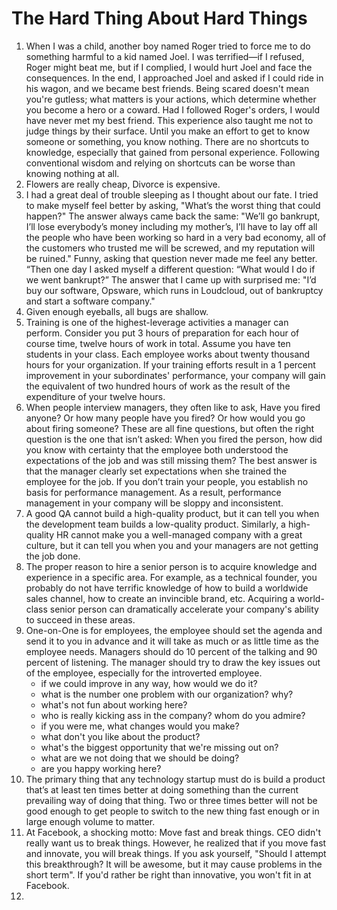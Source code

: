 # The Hard Thing About Hard Things

1. When I was a child, another boy named Roger tried to force me to do something harmful to a kid named Joel. I was terrified—if I refused, Roger might beat me, but if I complied, I would hurt Joel and face the consequences. In the end, I approached Joel and asked if I could ride in his wagon, and we became best friends. Being scared doesn't mean you're gutless; what matters is your actions, which determine whether you become a hero or a coward. Had I followed Roger's orders, I would have never met my best friend. This experience also taught me not to judge things by their surface. Until you make an effort to get to know someone or something, you know nothing. There are no shortcuts to knowledge, especially that gained from personal experience. Following conventional wisdom and relying on shortcuts can be worse than knowing nothing at all.
2. Flowers are really cheap, Divorce is expensive.
3. I had a great deal of trouble sleeping as I thought about our fate. I tried to make myself feel better by asking, "What’s the worst thing that could happen?" The answer always came back the same: "We’ll go bankrupt, I’ll lose everybody’s money including my mother’s, I’ll have to lay off all the people who have been working so hard in a very bad economy, all of the customers who trusted me will be screwed, and my reputation will be ruined." Funny, asking that question never made me feel any better. “Then one day I asked myself a different question: “What would I do if we went bankrupt?” The answer that I came up with surprised me: "I’d buy our software, Opsware, which runs in Loudcloud, out of bankruptcy and start a software company."
4. Given enough eyeballs, all bugs are shallow.
5. Training is one of the highest-leverage activities a manager can perform. Consider you put 3 hours of preparation for each hour of course time, twelve hours of work in total. Assume you have ten students in your class. Each employee works about twenty thousand hours for your organization. If your training efforts result in a 1 percent improvement in your subordinates' performance, your company will gain the equivalent of two hundred hours of work as the result of the expenditure of your twelve hours.
6. When people interview managers, they often like to ask, Have you fired anyone? Or how many people have you fired? Or how would you go about firing someone? These are all fine questions, but often the right question is the one that isn’t asked: When you fired the person, how did you know with certainty that the employee both understood the expectations of the job and was still missing them? The best answer is that the manager clearly set expectations when she trained the employee for the job. If you don’t train your people, you establish no basis for performance management. As a result, performance management in your company will be sloppy and inconsistent.
7. A good QA cannot build a high-quality product, but it can tell you when the development team builds a low-quality product. Similarly, a high-quality HR cannot make you a well-managed company with a great culture, but it can tell you when you and your managers are not getting the job done.
8. The proper reason to hire a senior person is to acquire knowledge and experience in a specific area. For example, as a technical founder, you probably do not have terrific knowledge of how to build a worldwide sales channel, how to create an invincible brand, etc. Acquiring a world-class senior person can dramatically accelerate your company's ability to succeed in these areas.
9. One-on-One is for employees, the employee should set the agenda and send it to you in advance and it will take as much or as little time as the employee needs. Managers should do 10 percent of the talking and 90 percent of listening. The manager should try to draw the key issues out of the employee, especially for the introverted employee.
    - if we could improve in any way, how would we do it?
    - what is the number one problem with our organization? why?
    - what's not fun about working here?
    - who is really kicking ass in the company? whom do you admire?
    - if you were me, what changes would you make?
    - what don't you like about the product?
    - what's the biggest opportunity that we're missing out on?
    - what are we not doing that we should be doing?
    - are you happy working here?
10. The primary thing that any technology startup must do is build a product that’s at least ten times better at doing something than the current prevailing way of doing that thing. Two or three times better will not be good enough to get people to switch to the new thing fast enough or in large enough volume to matter.
11. At Facebook, a shocking motto: Move fast and break things. CEO didn't really want us to break things. However, he realized that if you move fast and innovate, you will break things. If you ask yourself, "Should I attempt this breakthrough? It will be awesome, but it may cause problems in the short term". If you'd rather be right than innovative, you won't fit in at Facebook.
12. 

